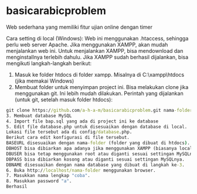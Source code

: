 # basicarabicproblem
Web sederhana yang memiliki fitur ujian online dengan timer

Cara setting di local (Windows):
Web ini menggunakan .htaccess, sehingga perlu web server Apache. Jika menggunakan XAMPP, akan mudah menjalankan web ini. Untuk menjalankan XAMPP, bisa mendownload dan menginstallnya terlebih dahulu. Jika XAMPP sudah berhasil dijalankan, bisa mengikuti langkah-langkah berikut:
1. Masuk ke folder htdocs di folder xampp.
Misalnya di C:\xampp\htdocs (jika memakai Windows)
2. Membuat folder untuk menyimpan project ini. Bisa melakukan clone jika menggunakan git. Ini lebih mudah dilakukan.
Perintah yang dijalankan (untuk git, setelah masuk folder htdocs):
```cmd
git clone https://github.com/a-h-a-m/basicarabicproblem.git nama-folder
3. Membuat database MySQL
4. Import file bap.sql yang ada di project ini ke database
5. Edit file database.php untuk disesuaikan dengan database di local.
Lokasi file tersebut ada di config/database.php.
Berikut cara edit konfigurasi di file tersebut.
BASEURL disesuaikan dengan nama-folder (folder yang dibuat di htdocs).
DBHOST bisa dibiarkan apa adanya jika menggunakan XAMPP (biasanya localhost).
DBUSER bisa tetap menggunakan root atau diganti sesuai settingan MySQLnya.
DBPASS bisa dibiarkan kosong atau diganti sesuai settingan MySQLnya.
DBNAME disesuaikan dengan nama database yang dibuat di langkah ke-3.
6. Buka http://localhost/nama-folder menggunakan browser.
7. Masukkan nama lengkap "coba".
8. Masukkan password "a".
Berhasil